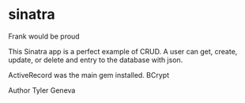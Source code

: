 # sinatra
Frank would be proud


This Sinatra app is a perfect example of CRUD.  A user can  get, create, update, or delete and entry to the database with json.

ActiveRecord was the main gem installed.
BCrypt




Author Tyler Geneva
